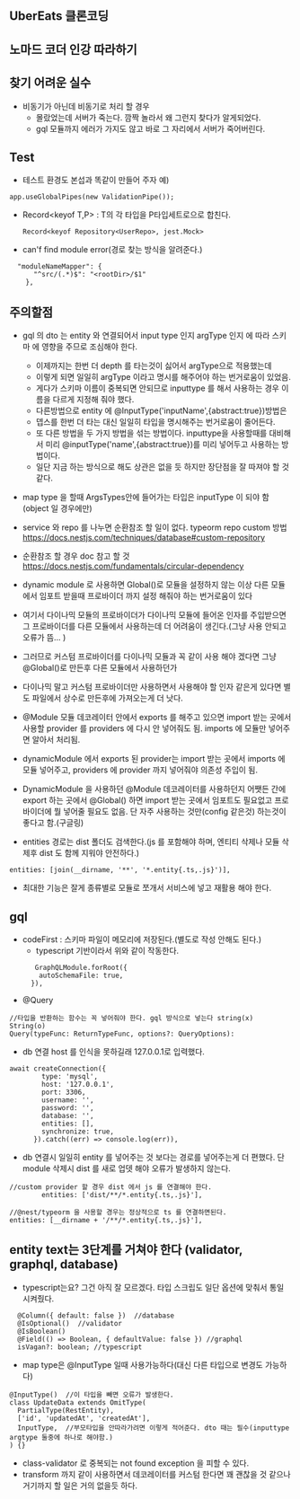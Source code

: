 ## UberEats 클론코딩

## 노마드 코더 인강 따라하기

## 찾기 어려운 실수

- 비동기가 아닌데 비동기로 처리 할 경우
  - 몰랐었는데 서버가 죽는다. 깜짝 놀라서 왜 그런지 찾다가 알게되었다.
  - gql 모듈까지 에러가 가지도 않고 바로 그 자리에서 서버가 죽어버린다.

## Test

- 테스트 환경도 본섭과 똑같이 만들어 주자 예)

```
app.useGlobalPipes(new ValidationPipe());
```

- Record<keyof T,P> : T의 각 타입을 P타입세트로으로 합친다.
  ```
  Record<keyof Repository<UserRepo>, jest.Mock>
  ```
- can'f find module error(경로 찾는 방식을 알려준다.)

```
  "moduleNameMapper": {
      "^src/(.*)$": "<rootDir>/$1"
    },
```

## 주의할점

- gql 의 dto 는 entity 와 연결되어서 input type 인지 argType 인지 에 따라 스키마 에 영향을 주므로 조심해야 한다.

  - 이제까지는 한번 더 depth 를 타는것이 싫어서 argType으로 적용했는데
  - 이렇게 되면 일일히 argType 이라고 명시를 해주어야 하는 번거로움이 있었음.
  - 게다가 스키마 이름이 중복되면 안되므로 inputtype 를 해서 사용하는 경우 이름을 다르게 지정해 줘야 했다.
  - 다른방법으로 entity 에 @InputType('inputName',{abstract:true})방법은
  - 뎁스를 한번 더 타는 대신 일일히 타입을 명시해주는 번거로움이 줄어든다.
  - 또 다른 방법을 두 가지 방법을 섞는 방법이다. inputtype을 사용할때를 대비해서 미리 @inputType('name',{abstract:true})를 미리 넣어두고 사용하는 방법이다.
  - 일단 지금 하는 방식으로 해도 상관은 없을 듯 하지만 장단점을 잘 따져야 할 것 같다.

- map type 을 할때 ArgsTypes안에 들어가는 타입은 inputType 이 되야 함(object 일 경우에만)
- service 와 repo 를 나누면 순환참조 할 일이 없다. typeorm repo custom 방법 https://docs.nestjs.com/techniques/database#custom-repository
- 순환참조 할 경우 doc 참고 할 것 https://docs.nestjs.com/fundamentals/circular-dependency
- dynamic module 로 사용하면 Global()로 모듈을 설정하지 않는 이상 다른 모듈에서 임포트 받을때 프로바이더 까지 설정 해줘야 하는 번거로움이 있다

- 여기서 다이나믹 모듈의 프로바이더가 다이나믹 모듈에 들어온 인자를 주입받으면 그 프로바이더를 다른 모듈에서 사용하는데 더 어려움이 생긴다.(그냥 사용 안되고 오류가 뜸... )

- 그러므로 커스텀 프로바이더를 다이나믹 모듈과 꼭 같이 사용 해야 겠다면 그냥 @Global()로 만든후 다른 모듈에서 사용하던가

- 다이나믹 말고 커스텀 프로바이더만 사용하면서 사용해야 할 인자 같은게 있다면 별도 파일에서 상수로 만든후에 가져오는게 더 낫다.

- @Module 모듈 데코레이터 안에서 exports 를 해주고 있으면 import 받는 곳에서 사용할 provider 를 providers 에 다시 안 넣어줘도 됨. imports 에 모듈만 넣어주면 알아서 처리됨.

- dynamicModule 에서 exports 된 provider는 import 받는 곳에서 imports 에 모듈 넣어주고, providers 에 provider 까지 넣어줘야 의존성 주입이 됨.

- DynamicModule 을 사용하던 @Module 데코레이터를 사용하던지 어쨋든 간에 export 하는 곳에서 @Global() 하면 import 받는 곳에서 임포트도 필요없고 프로바이더에 뭘 넣어줄 필요도 없음. 단 자주 사용하는 것만(config 같은것) 하는것이 좋다고 함.(구글링)

- entities 경로는 dist 폴더도 검색한다.(js 를 포함해야 하며, 엔티티 삭제나 모듈 삭제후 dist 도 함께 지워야 안전하다.)

```
entities: [join(__dirname, '**', '*.entity{.ts,.js}')],
```

- 최대한 기능은 잘게 종류별로 모듈로 쪼개서 서비스에 넣고 재활용 해야 한다.

## gql

- codeFirst : 스키마 파일이 메모리에 저장된다.(별도로 작성 안해도 된다.)
  - typescript 기반이라서 위와 같이 작동한다.
  ```
     GraphQLModule.forRoot({
      autoSchemaFile: true,
    }),
  ```
- @Query

```
//타입을 반환하는 함수는 꼭 넣어줘야 한다. gql 방식으로 넣는다 string(x) String(o)
Query(typeFunc: ReturnTypeFunc, options?: QueryOptions):
```

- db 연결 host 를 인식을 못하길래 127.0.0.1로 입력했다.

```
await createConnection({
        type: 'mysql',
        host: '127.0.0.1',
        port: 3306,
        username: '',
        password: '',
        database: '',
        entities: [],
        synchronize: true,
      }).catch((err) => console.log(err)),
```

- db 연결시 일일히 entity 를 넣어주는 것 보다는 경로를 넣어주는게 더 편했다. 단 module 삭제시 dist 를 새로 업뎃 해야 오류가 발생하지 않는다.

```
//custom provider 할 경우 dist 에서 js 를 연결해야 한다.
        entities: ['dist/**/*.entity{.ts,.js}'],

//@nest/typeorm 을 사용할 경우는 정상적으로 ts 를 연결하면된다.
entities: [__dirname + '/**/*.entity{.ts,.js}'],
```

## entity text는 3단계를 거쳐야 한다 (validator, graphql, database)

- typescript는요? 그건 아직 잘 모르겠다. 타입 스크립도 일단 옵션에 맞춰서 통일 시켜줬다.

```
  @Column({ default: false })  //database
  @IsOptional()  //validator
  @IsBoolean()
  @Field(() => Boolean, { defaultValue: false }) //graphql
  isVagan?: boolean; //typescript
```

- map type은 @InputType 일때 사용가능하다(대신 다른 타입으로 변경도 가능하다)

```
@InputType()  //이 타입을 빼면 오류가 발생한다.
class UpdateData extends OmitType(
  PartialType(RestEntity),
  ['id', 'updatedAt', 'createdAt'],
  InputType,  //부모타입을 안따라가려면 이렇게 적어준다. dto 때는 필수(inputtype argtype 둘중에 하나로 해야함.)
) {}
```

- class-validator 로 중복되는 not found exception 을 피할 수 있다.
- transform 까지 같이 사용하면서 데코레이터를 커스텀 한다면 꽤 괜찮을 것 같으나 거기까지 할 일은 거의 없을듯 하다.
